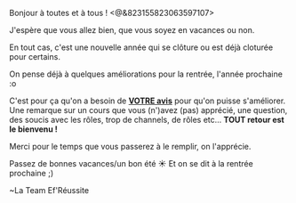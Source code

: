 Bonjour à toutes et à tous ! <@&823155823063597107>

J'espère que vous allez bien, que vous soyez en vacances ou non.

En tout cas, c'est une nouvelle année qui se clôture ou est déjà cloturée pour certains.

On pense déjà à quelques améliorations pour la rentrée, l'année prochaine :o

C'est pour ça qu'on a besoin de **[VOTRE avis](https://docs.google.com/forms/d/e/1FAIpQLSe4zYg3HMIkQTDD7424o5J6lNndcwPSkxNDg2hsYUI53UwxaA/viewform?usp=sf_link)** pour qu'on puisse s'améliorer.
Une remarque sur un cours que vous (n')avez (pas) apprécié, une question, des soucis avec les rôles, trop de channels, de rôles etc...
**TOUT retour est le bienvenu !**

Merci pour le temps que vous passerez à le remplir, on l'apprécie.

Passez de bonnes vacances/un bon été ☀
Et on se dit à la rentrée prochaine ;)

~La Team Ef'Réussite
